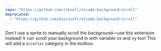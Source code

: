 ```yaml
---
repo: "https://github.com/riknoll/arcade-background-scroll"
deprecated:
  - "https://github.com/microsoft/arcade-background-scroll"
---
```


Don't use a sprite to manually scroll the background—use this extension instead! It can scroll your background in with variable vx and vy too! This will add a `Scroller` category in the toolbox.
